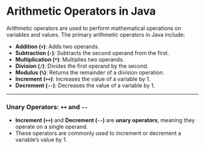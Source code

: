 # Arithmetic Operators in Java

Arithmetic operators are used to perform mathematical operations on variables and values. The primary arithmetic operators in Java include:

- **Addition (`+`)**: Adds two operands.
- **Subtraction (`-`)**: Subtracts the second operand from the first.
- **Multiplication (`*`)**: Multiplies two operands.
- **Division (`/`)**: Divides the first operand by the second.
- **Modulus (`%`)**: Returns the remainder of a division operation.
- **Increment (`++`)**: Increases the value of a variable by 1.
- **Decrement (`--`)**: Decreases the value of a variable by 1.

---

### Unary Operators: `++` and `--`

- **Increment (`++`)** and **Decrement (`--`)** are **unary operators**, meaning they operate on a single operand.
- These operators are commonly used to increment or decrement a variable’s value by 1.

